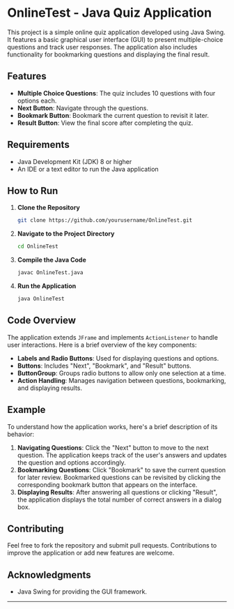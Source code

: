 # OnlineTest - Java Quiz Application

This project is a simple online quiz application developed using Java Swing. It features a basic graphical user interface (GUI) to present multiple-choice questions and track user responses. The application also includes functionality for bookmarking questions and displaying the final result.

## Features

- **Multiple Choice Questions**: The quiz includes 10 questions with four options each.
- **Next Button**: Navigate through the questions.
- **Bookmark Button**: Bookmark the current question to revisit it later.
- **Result Button**: View the final score after completing the quiz.

## Requirements

- Java Development Kit (JDK) 8 or higher
- An IDE or a text editor to run the Java application

## How to Run

1. **Clone the Repository**

   ```bash
   git clone https://github.com/yourusername/OnlineTest.git
   ```

2. **Navigate to the Project Directory**

   ```bash
   cd OnlineTest
   ```

3. **Compile the Java Code**

   ```bash
   javac OnlineTest.java
   ```

4. **Run the Application**

   ```bash
   java OnlineTest
   ```

## Code Overview

The application extends `JFrame` and implements `ActionListener` to handle user interactions. Here is a brief overview of the key components:

- **Labels and Radio Buttons**: Used for displaying questions and options.
- **Buttons**: Includes "Next", "Bookmark", and "Result" buttons.
- **ButtonGroup**: Groups radio buttons to allow only one selection at a time.
- **Action Handling**: Manages navigation between questions, bookmarking, and displaying results.

## Example

To understand how the application works, here's a brief description of its behavior:

1. **Navigating Questions**: Click the "Next" button to move to the next question. The application keeps track of the user's answers and updates the question and options accordingly.
2. **Bookmarking Questions**: Click "Bookmark" to save the current question for later review. Bookmarked questions can be revisited by clicking the corresponding bookmark button that appears on the interface.
3. **Displaying Results**: After answering all questions or clicking "Result", the application displays the total number of correct answers in a dialog box.

## Contributing

Feel free to fork the repository and submit pull requests. Contributions to improve the application or add new features are welcome.

## Acknowledgments

- Java Swing for providing the GUI framework.


---
